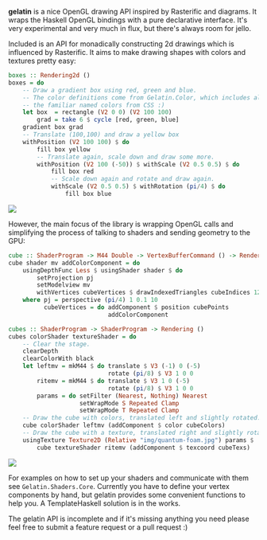 **gelatin** is a nice OpenGL drawing API inspired by Rasterific and diagrams. It wraps the Haskell OpenGL bindings with a pure declarative interface. It's very experimental and very much in flux, but there's always room for jello.

Included is an API for monadically constructing 2d drawings which is influenced by Rasterific. It aims to make drawing shapes with colors and textures pretty easy:

```haskell
boxes :: Rendering2d ()
boxes = do
    -- Draw a gradient box using red, green and blue.
    -- The color definitions come from Gelatin.Color, which includes all
    -- the familiar named colors from CSS :)
    let box  = rectangle (V2 0 0) (V2 100 100)
        grad = take 6 $ cycle [red, green, blue]
    gradient box grad
    -- Translate (100,100) and draw a yellow box
    withPosition (V2 100 100) $ do
        fill box yellow
        -- Translate again, scale down and draw some more.
        withPosition (V2 100 (-50)) $ withScale (V2 0.5 0.5) $ do
            fill box red
            -- Scale down again and rotate and draw again.
            withScale (V2 0.5 0.5) $ withRotation (pi/4) $ do
                fill box blue
```

<img src="https://raw.githubusercontent.com/schell/gelatin/master/img/boxes.png" />

However, the main focus of the library is wrapping OpenGL calls and simplifying the process of talking to shaders and sending geometry to the GPU:

```haskell
cube :: ShaderProgram -> M44 Double -> VertexBufferCommand () -> Rendering ()
cube shader mv addColorComponent = do
    usingDepthFunc Less $ usingShader shader $ do
        setProjection pj
        setModelview mv
        withVertices cubeVertices $ drawIndexedTriangles cubeIndices 12
    where pj = perspective (pi/4) 1 0.1 10
          cubeVertices = do addComponent $ position cubePoints
                            addColorComponent

cubes :: ShaderProgram -> ShaderProgram -> Rendering ()
cubes colorShader textureShader = do
    -- Clear the stage.
    clearDepth
    clearColorWith black
    let leftmv = mkM44 $ do translate $ V3 (-1) 0 (-5)
                            rotate (pi/8) $ V3 1 0 0
        ritemv = mkM44 $ do translate $ V3 1 0 (-5)
                            rotate (pi/8) $ V3 1 0 0
        params = do setFilter (Nearest, Nothing) Nearest
                    setWrapMode S Repeated Clamp
                    setWrapMode T Repeated Clamp
    -- Draw the cube with colors, translated left and slightly rotated.
    cube colorShader leftmv (addComponent $ color cubeColors)
    -- Draw the cube with a texture, translated right and slightly rotated.
    usingTexture Texture2D (Relative "img/quantum-foam.jpg") params $
        cube textureShader ritemv (addComponent $ texcoord cubeTexs)
```
    
<img src="https://raw.githubusercontent.com/schell/gelatin/master/img/cubes.png" />

For examples on how to set up your shaders and communicate with them see 
`Gelatin.Shaders.Core`. Currently you have to define your vertex components by 
hand, but gelatin provides some convenient functions to help you. A 
TemplateHaskell solution is in the works. 

The gelatin API is incomplete and if it's missing anything you need please feel free to submit a feature request or a pull request :)
